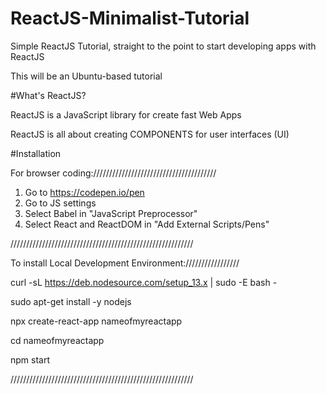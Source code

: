 # ReactJS-Minimalist-Tutorial
Simple ReactJS Tutorial, straight to the point to start developing apps with ReactJS

This will be an Ubuntu-based tutorial

#What's ReactJS?

ReactJS is a JavaScript library for create fast Web Apps

ReactJS is all about creating COMPONENTS for user interfaces (UI)

#Installation

For browser coding:///////////////////////////////////////
1. Go to https://codepen.io/pen 
2. Go to JS settings
3. Select Babel in "JavaScript Preprocessor"
4. Select React and ReactDOM in "Add External Scripts/Pens"

//////////////////////////////////////////////////////////

To install Local Development Environment://///////////////

curl -sL https://deb.nodesource.com/setup_13.x | sudo -E bash -

sudo apt-get install -y nodejs

npx create-react-app nameofmyreactapp

cd nameofmyreactapp 

npm start

//////////////////////////////////////////////////////////
